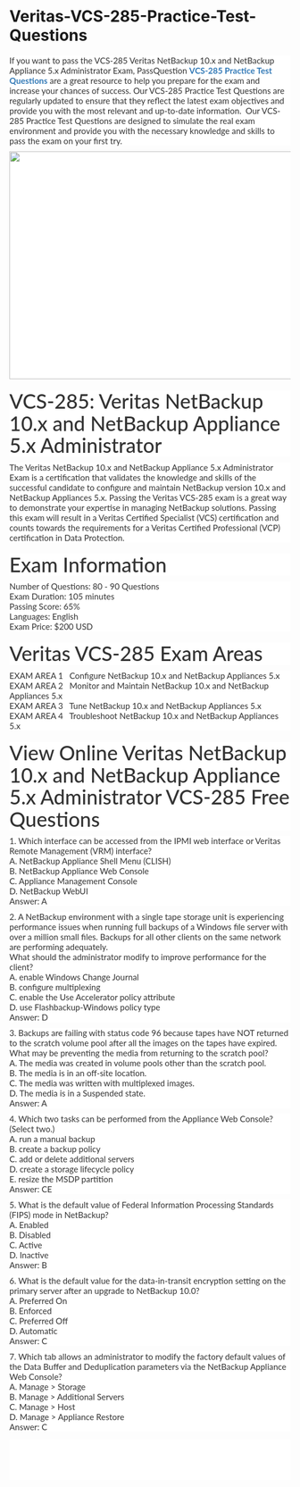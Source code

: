 # Veritas-VCS-285-Practice-Test-Questions
<p>
	<span style="font-size:12px;font-weight:normal;"><span style="white-space:normal;"> </span></span>
</p>
<p style="box-sizing:border-box;margin-top:0px;margin-bottom:10px;color:#333333;font-family:Lato;font-size:15px;white-space:normal;background-color:#FFFFFF;">
	<p style="box-sizing:border-box;margin-top:0px;margin-bottom:10px;color:#333333;font-family:Lato;font-size:15px;white-space:normal;background-color:#FFFFFF;">
		If you want to pass the VCS-285 Veritas NetBackup 10.x and NetBackup Appliance 5.x Administrator Exam, PassQuestion&nbsp;<span style="box-sizing:border-box;font-weight:700;"><a href="https://www.passquestion.com/vcs-285.html" style="box-sizing:border-box;background-color:transparent;color:#337AB7;text-decoration-line:none;">VCS-285 Practice Test Questions</a></span>&nbsp;are a great resource to help you prepare for the exam and increase your chances of success. Our VCS-285 Practice Test Questions are regularly updated to ensure that they reflect the latest exam objectives and provide you with the most relevant and up-to-date information. &nbsp;Our VCS-285 Practice Test Questions are designed to simulate the real exam environment and provide you with the necessary knowledge and skills to pass the exam on your first try.&nbsp;
	</p>
	<p style="box-sizing:border-box;margin-top:0px;margin-bottom:10px;color:#333333;font-family:Lato;font-size:15px;white-space:normal;background-color:#FFFFFF;">
		<img alt="" src="https://www.passquestion.com/uploads/pqcom/images/20230603/9d7647e5fc786896938d20b4b5190e53.png" style="box-sizing:border-box;vertical-align:middle;max-width:100%;height:408px;width:612px;" />
	</p>
	<h1 style="box-sizing:border-box;margin:20px 0px 10px;font-size:36px;font-family:Lato;font-weight:500;line-height:1.1;color:#333333;white-space:normal;background-color:#FFFFFF;">
		VCS-285: Veritas NetBackup 10.x and NetBackup Appliance 5.x Administrator
	</h1>
	<p style="box-sizing:border-box;margin-top:0px;margin-bottom:10px;color:#333333;font-family:Lato;font-size:15px;white-space:normal;background-color:#FFFFFF;">
		The Veritas NetBackup 10.x and NetBackup Appliance 5.x Administrator Exam is a certification that validates the knowledge and skills of the successful candidate to configure and maintain NetBackup version 10.x and NetBackup Appliances 5.x. Passing the Veritas VCS-285 exam is a great way to demonstrate your expertise in managing NetBackup solutions. Passing this exam will result in a Veritas Certified Specialist (VCS) certification and counts towards the requirements for a Veritas Certified Professional (VCP) certification in Data Protection.
	</p>
	<h1 style="box-sizing:border-box;margin:20px 0px 10px;font-size:36px;font-family:Lato;font-weight:500;line-height:1.1;color:#333333;white-space:normal;background-color:#FFFFFF;">
		Exam Information
	</h1>
	<p style="box-sizing:border-box;margin-top:0px;margin-bottom:10px;color:#333333;font-family:Lato;font-size:15px;white-space:normal;background-color:#FFFFFF;">
		Number of Questions: 80 - 90 Questions<br style="box-sizing:border-box;" />
Exam Duration: 105 minutes<br style="box-sizing:border-box;" />
Passing Score: 65%<br style="box-sizing:border-box;" />
Languages: English<br style="box-sizing:border-box;" />
Exam Price: $200 USD
	</p>
	<h1 style="box-sizing:border-box;margin:20px 0px 10px;font-size:36px;font-family:Lato;font-weight:500;line-height:1.1;color:#333333;white-space:normal;background-color:#FFFFFF;">
		Veritas VCS-285 Exam Areas
	</h1>
	<p style="box-sizing:border-box;margin-top:0px;margin-bottom:10px;color:#333333;font-family:Lato;font-size:15px;white-space:normal;background-color:#FFFFFF;">
		EXAM AREA 1 &nbsp; Configure NetBackup 10.x and NetBackup Appliances 5.x<br style="box-sizing:border-box;" />
EXAM AREA 2 &nbsp; Monitor and Maintain NetBackup 10.x and NetBackup Appliances 5.x<br style="box-sizing:border-box;" />
EXAM AREA 3 &nbsp; Tune NetBackup 10.x and NetBackup Appliances 5.x<br style="box-sizing:border-box;" />
EXAM AREA 4 &nbsp; Troubleshoot NetBackup 10.x and NetBackup Appliances 5.x
	</p>
	<h1 style="box-sizing:border-box;margin:20px 0px 10px;font-size:36px;font-family:Lato;font-weight:500;line-height:1.1;color:#333333;white-space:normal;background-color:#FFFFFF;">
		View Online Veritas NetBackup 10.x and NetBackup Appliance 5.x Administrator VCS-285 Free Questions
	</h1>
	<p style="box-sizing:border-box;margin-top:0px;margin-bottom:10px;color:#333333;font-family:Lato;font-size:15px;white-space:normal;background-color:#FFFFFF;">
		1. Which interface can be accessed from the IPMI web interface or Veritas Remote Management (VRM) interface?<br style="box-sizing:border-box;" />
A. NetBackup Appliance Shell Menu (CLISH)<br style="box-sizing:border-box;" />
B. NetBackup Appliance Web Console<br style="box-sizing:border-box;" />
C. Appliance Management Console<br style="box-sizing:border-box;" />
D. NetBackup WebUI<br style="box-sizing:border-box;" />
Answer: A
	</p>
	<p style="box-sizing:border-box;margin-top:0px;margin-bottom:10px;color:#333333;font-family:Lato;font-size:15px;white-space:normal;background-color:#FFFFFF;">
		2. A NetBackup environment with a single tape storage unit is experiencing performance issues when running full backups of a Windows file server with over a million small files. Backups for all other clients on the same network are performing adequately.<br style="box-sizing:border-box;" />
What should the administrator modify to improve performance for the client?<br style="box-sizing:border-box;" />
A. enable Windows Change Journal<br style="box-sizing:border-box;" />
B. configure multiplexing<br style="box-sizing:border-box;" />
C. enable the Use Accelerator policy attribute<br style="box-sizing:border-box;" />
D. use Flashbackup-Windows policy type<br style="box-sizing:border-box;" />
Answer: D
	</p>
	<p style="box-sizing:border-box;margin-top:0px;margin-bottom:10px;color:#333333;font-family:Lato;font-size:15px;white-space:normal;background-color:#FFFFFF;">
		3. Backups are failing with status code 96 because tapes have NOT returned to the scratch volume pool after all the images on the tapes have expired.<br style="box-sizing:border-box;" />
What may be preventing the media from returning to the scratch pool?<br style="box-sizing:border-box;" />
A. The media was created in volume pools other than the scratch pool.<br style="box-sizing:border-box;" />
B. The media is in an off-site location.<br style="box-sizing:border-box;" />
C. The media was written with multiplexed images.<br style="box-sizing:border-box;" />
D. The media is in a Suspended state.<br style="box-sizing:border-box;" />
Answer: A
	</p>
	<p style="box-sizing:border-box;margin-top:0px;margin-bottom:10px;color:#333333;font-family:Lato;font-size:15px;white-space:normal;background-color:#FFFFFF;">
		4. Which two tasks can be performed from the Appliance Web Console? (Select two.)<br style="box-sizing:border-box;" />
A. run a manual backup<br style="box-sizing:border-box;" />
B. create a backup policy<br style="box-sizing:border-box;" />
C. add or delete additional servers<br style="box-sizing:border-box;" />
D. create a storage lifecycle policy<br style="box-sizing:border-box;" />
E. resize the MSDP partition<br style="box-sizing:border-box;" />
Answer: CE
	</p>
	<p style="box-sizing:border-box;margin-top:0px;margin-bottom:10px;color:#333333;font-family:Lato;font-size:15px;white-space:normal;background-color:#FFFFFF;">
		5. What is the default value of Federal Information Processing Standards (FIPS) mode in NetBackup?<br style="box-sizing:border-box;" />
A. Enabled<br style="box-sizing:border-box;" />
B. Disabled<br style="box-sizing:border-box;" />
C. Active<br style="box-sizing:border-box;" />
D. Inactive<br style="box-sizing:border-box;" />
Answer: B
	</p>
	<p style="box-sizing:border-box;margin-top:0px;margin-bottom:10px;color:#333333;font-family:Lato;font-size:15px;white-space:normal;background-color:#FFFFFF;">
		6. What is the default value for the data-in-transit encryption setting on the primary server after an upgrade to NetBackup 10.0?<br style="box-sizing:border-box;" />
A. Preferred On<br style="box-sizing:border-box;" />
B. Enforced<br style="box-sizing:border-box;" />
C. Preferred Off<br style="box-sizing:border-box;" />
D. Automatic<br style="box-sizing:border-box;" />
Answer: C
	</p>
	<p style="box-sizing:border-box;margin-top:0px;margin-bottom:10px;color:#333333;font-family:Lato;font-size:15px;white-space:normal;background-color:#FFFFFF;">
		7. Which tab allows an administrator to modify the factory default values of the Data Buffer and Deduplication parameters via the NetBackup Appliance Web Console?<br style="box-sizing:border-box;" />
A. Manage &gt; Storage<br style="box-sizing:border-box;" />
B. Manage &gt; Additional Servers<br style="box-sizing:border-box;" />
C. Manage &gt; Host<br style="box-sizing:border-box;" />
D. Manage &gt; Appliance Restore<br style="box-sizing:border-box;" />
Answer: C
	</p>
</p>
<p style="box-sizing:border-box;margin-top:0px;margin-bottom:10px;color:#333333;font-family:Lato;font-size:15px;white-space:normal;background-color:#FFFFFF;">
	<br style="box-sizing:border-box;" />
<br style="box-sizing:border-box;" />
<br style="box-sizing:border-box;" />
<br style="box-sizing:border-box;" />
</p>
<p>
	<br />
</p>
<span style="white-space:normal;"></span>
